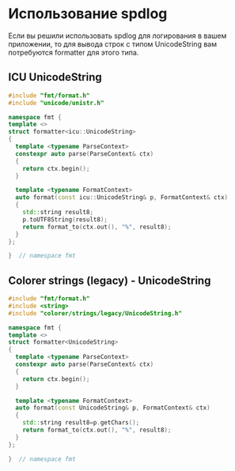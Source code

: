 # Использование spdlog

Если вы решили использовать spdlog для логирования в вашем приложении, то для вывода строк с типом
UnicodeString вам потребуются formatter для этого типа.

## ICU UnicodeString
```cpp
#include "fmt/format.h"
#include "unicode/unistr.h"

namespace fmt {
template <>
struct formatter<icu::UnicodeString>
{
  template <typename ParseContext>
  constexpr auto parse(ParseContext& ctx)
  {
    return ctx.begin();
  }

  template <typename FormatContext>
  auto format(const icu::UnicodeString& p, FormatContext& ctx)
  {
    std::string result8;
    p.toUTF8String(result8);
    return format_to(ctx.out(), "%", result8);
  }
};

}  // namespace fmt
```

## Colorer strings (legacy) -  UnicodeString

```cpp
#include "fmt/format.h"
#include <string>
#include "colorer/strings/legacy/UnicodeString.h"

namespace fmt {
template <>
struct formatter<UnicodeString>
{
  template <typename ParseContext>
  constexpr auto parse(ParseContext& ctx)
  {
    return ctx.begin();
  }

  template <typename FormatContext>
  auto format(const UnicodeString& p, FormatContext& ctx)
  {
    std::string result8=p.getChars();
    return format_to(ctx.out(), "%", result8);
  }
};

}  // namespace fmt
```
